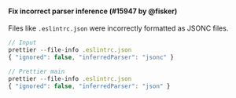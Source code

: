 #### Fix incorrect parser inference (#15947 by @fisker)

Files like `.eslintrc.json` were incorrectly formatted as JSONC files.

<!-- prettier-ignore -->
```jsx
// Input
prettier --file-info .eslintrc.json
{ "ignored": false, "inferredParser": "jsonc" }

// Prettier main
prettier --file-info .eslintrc.json
{ "ignored": false, "inferredParser": "json" }
```
